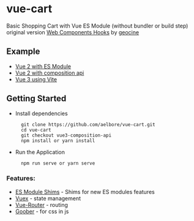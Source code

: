 # vue-cart
Basic Shopping Cart with Vue ES Module (without bundler or build step) <br />
original version [Web Components Hooks](https://github.com/geocine/web-components-hooks-demo) by [geocine](https://github.com/geocine)

Example
------------
* [Vue 2 with ES Module](https://github.com/aelbore/vue-cart)
* [Vue 2 with composition api](https://github.com/aelbore/vue-cart/tree/vue2-composition-api)
* [Vue 3 using Vite](https://github.com/aelbore/vue-cart/tree/vue3-vite) 


Getting Started
------------
  * Install dependencies
    ```
      git clone https://github.com/aelbore/vue-cart.git
      cd vue-cart
      git checkout vue3-composition-api
      npm install or yarn install
    ```
  * Run the Application
    ```
      npm run serve or yarn serve
    ```

### Features:
* [ES Module Shims](https://github.com/guybedford/es-module-shims) - Shims for new ES modules features
* [Vuex](https://vuex.vuejs.org/) - state management
* [Vue-Router](https://router.vuejs.org/) - routing
* [Goober](https://www.npmjs.com/package/goober) - for css in js 
